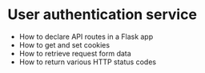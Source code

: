 # User authentication service
  - How to declare API routes in a Flask app
  - How to get and set cookies
  - How to retrieve request form data
  - How to return various HTTP status codes
